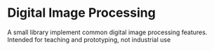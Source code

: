 # Digital Image Processing 

A small library implement common digital image processing features. Intended for teaching and prototyping, not industrial use
